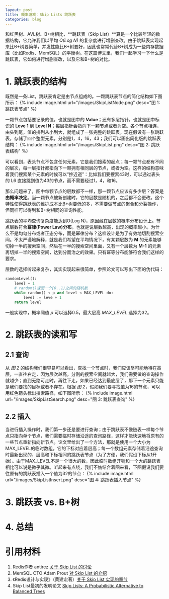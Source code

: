 ```yaml
---
layout: post
title: 概率游戏：Skip Lists 跳跃表
categories: blog
---
```


和红黑树、AVL树、B+树相比，**跳跃表（Skip List）**算是一个比较年轻的数据结构，它允许我们以平均 *O(Log N)* 的复杂度进行增删查改。由于跳跃表实现起来比B+树要简单，并发性能比B+树要好，因此也常常代替B+树成为一些内存数据库（比如Redis、MemSQL）的平衡树。在这篇博文里，我们一起学习一下什么是跳跃表，它如何进行增删查改，以及它和B+树的对比。

# 1. 跳跃表的结构
既然是一条List，跳跃表肯定是由节点组成的。一颗跳跃表节点的简化结构如下图所示：
{% include image.html url="/images/SkipListNode.png" desc="图 1: 跳跃表节点" %}

一颗节点包括要记录的值，也就是图中的 **Value**；还有多层指针，也就是图中标识的 **Leve 1** 到 **Level N**；每层指针会指向下一颗节点或者为空。各个节点相连，由头到尾，值的排列从小到大，就组成了一张完整的跳跃表。现在假设有一张跳跃表，存储了四个整型元素，分别是1，4，16，43；我们可以画出简化版的跳跃表结构：
{% include image.html url="/images/SkipList.png" desc="图 2: 跳跃表结构" %}

可以看到，表头节点不包含任何元素，它是我们搜索的起点；每一颗节点都有不同的层次，每一层指针都指向下一颗拥有相同层的节点，或者为空。这样的结构意味着我们搜索某个元素的时候可以“抄近道”：比如我们要搜索43时，可以通过表头的 L6 直接跳到值为43的节点，而不需要经过1，4，和16。

那么问题来了，图中每颗节点的层数都不一样，那一颗节点应该有多少层？答案是**由概率决定**。当一颗节点被新创建时，它的层数是随机的，之后都不会更改。这个特性使得跳跃表的维护成本比B+树要低的多，不需要做节点的聚合和分裂操作，但同样可以得到和B+树相同的查询性能。

跳跃表的平均查询复杂度能达到O(Log N)，原因藏在层数的概率分布设计上。节点层数符合**幂律(Power Law)分布**。也就是说层数越高，出现的概率越小。为什么不是均匀分布或者正态分布，而是幂律分布？这样设计是为了有效地切割搜索空间。不太严谨地解释，就是我们希望在平均情况下，有某颗层数为 **M** 的元素能够切掉一半的搜索空间，然后在一半的搜索空间里面，又有一个层数为 **M-1** 的元素再切掉一半的搜索空间，达到分而治之的效果。只有幂等分布能够符合我们这样的要求。

层数的选择听起来复杂，其实实现起来很简单，参照论文可以写出下面的伪代码：
```python
randomLevel():
    level = 1
    # random()返回一个[0..1)之间的随机数
    while random() < p and level < MAX_LEVEL do:
        level := leve + 1
    return level
```
一般实现中，概率阈值 *p* 可以选择0.5，最大层高 *MAX_LEVEL* 选择为32。

# 2. 跳跃表的读和写
## 2.1 查询
从 *图 2* 的结构我们很容易可以看出，查找一个节点时，我们应该尽可能地待在高层，一直往右走，因为层次越高，分割的搜索空间就越大，我们需要做的查询操作就越少；直到无路可走时，再往下走，如果已经达到最底层了，那下一个元素只能是我们要找的目标或者不存在。根据 *图 2*，假如我们要寻找值为16的节点，可以用红色箭头标出搜索路径，如下图所示：
{% include image.html url="/images/SkipListSearch.png" desc="图 3: 跳跃表查询" %}

## 2.2 插入
当进行插入操作时，我们第一步还是要进行查询；由于跳跃表不像链表一样每个节点只指向单个节点，我们需要临时存储沿途的查询路径，这样才能快速地将原有的一些节点重新指向新节点。论文里给出了一个方法，那就是使用一个大小为MAX_LEVEL的临时数组，它的下标对应着层高；每一个数组元素存储着沿途查询时最新出现的、层高和下标相同的跳跃表节点（为了方便，我们假设下标从1开始）。由于MAX_LEVEL不是一个很大的数，因此临时数组开销和一个大的跳跃表相比可以说是微乎其微。听起来有点绕，我们不妨结合着图来看，下图假设我们要往原有的跳跃表插入一个值为32的节点：
{% include image.html url="/images/SkipListInsert.png" desc="图 4: 跳跃表插入节点" %}

# 3. 跳跃表 vs. B+树

# 4. 总结 

# 引用材料
1. Redis作者 antirez [关于 Skip List 的讨论](https://news.ycombinator.com/item?id=1171423)
2. MemSQL CTO Adam Prout [对 Skip List 的介绍](https://www.memsql.com/blog/what-is-skiplist-why-skiplist-index-for-memsql/)
3. 《Redis设计与实现》（黄建宏著）[关于 Skip List 实现的章节](http://redisbook.com/preview/skiplist/datastruct.html)
4. Skip List最初的发明论文 [Skip Lists: A Probabilistic Alternative to Balanced Trees](https://www.epaperpress.com/sortsearch/download/skiplist.pdf)